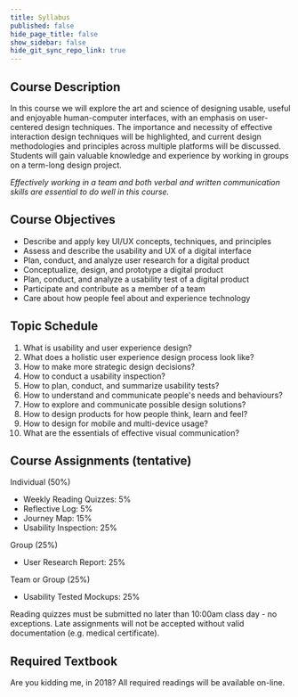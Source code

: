 ```yaml
---
title: Syllabus
published: false
hide_page_title: false
show_sidebar: false
hide_git_sync_repo_link: true
---
```


## Course Description
In this course we will explore the art and science of designing usable, useful and enjoyable human-computer interfaces, with an emphasis on user-centered design techniques. The importance and necessity of effective interaction design techniques will be highlighted, and current design methodologies and principles across multiple platforms will be discussed. Students will gain valuable knowledge and experience by working in groups on a term-long design project.

_Effectively working in a team and both verbal and written communication skills are essential to do well in this course._

## Course Objectives
* Describe and apply key UI/UX concepts, techniques, and principles
* Assess and describe the usability and UX of a digital interface
* Plan, conduct, and analyze user research for a digital product
* Conceptualize, design, and prototype a digital product
* Plan, conduct, and analyze a usability test of a digital product
* Participate and contribute as a member of a team
* Care about how people feel about and experience technology

## Topic Schedule
1. What is usability and user experience design?
1. What does a holistic user experience design process look like?
1. How to make more strategic design decisions?
1. How to conduct a usability inspection?
1. How to plan, conduct, and summarize usability tests?
1. How to understand and communicate people's needs and behaviours?
1. How to explore and communicate possible design solutions?
1. How to design products for how people think, learn and feel?
1. How to design for mobile and multi-device usage?
1. What are the essentials of effective visual communication?

## Course Assignments (tentative)
Individual (50%)
* Weekly Reading Quizzes: 5%
* Reflective Log: 5%
* Journey Map: 15%
* Usability Inspection: 25%

Group (25%)
* User Research Report: 25%

Team or Group (25%)
* Usability Tested Mockups: 25%

Reading quizzes must be submitted no later than 10:00am class day - no exceptions. Late assignments will not be accepted without valid documentation (e.g. medical certificate).

## Required Textbook
Are you kidding me, in 2018? All required readings will be available on-line.   
